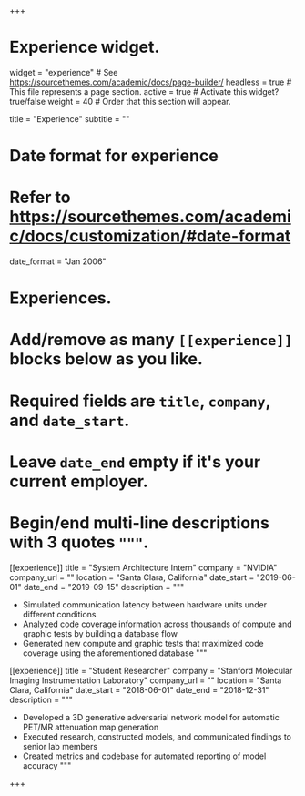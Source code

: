 +++
# Experience widget.
widget = "experience"  # See https://sourcethemes.com/academic/docs/page-builder/
headless = true  # This file represents a page section.
active = true  # Activate this widget? true/false
weight = 40  # Order that this section will appear.

title = "Experience"
subtitle = ""

# Date format for experience
#   Refer to https://sourcethemes.com/academic/docs/customization/#date-format
date_format = "Jan 2006"

# Experiences.
#   Add/remove as many `[[experience]]` blocks below as you like.
#   Required fields are `title`, `company`, and `date_start`.
#   Leave `date_end` empty if it's your current employer.
#   Begin/end multi-line descriptions with 3 quotes `"""`.
[[experience]]
  title = "System Architecture Intern"
  company = "NVIDIA"
  company_url = ""
  location = "Santa Clara, California"
  date_start = "2019-06-01"
  date_end = "2019-09-15"
  description = """
  
  * Simulated communication latency between hardware units under different conditions 
  * Analyzed code coverage information across thousands of compute and graphic tests by building a database flow 
  * Generated new compute and graphic tests that maximized code coverage using the aforementioned database 
  """

[[experience]]
  title = "Student Researcher"
  company = "Stanford Molecular Imaging Instrumentation Laboratory"
  company_url = ""
  location = "Santa Clara, California"
  date_start = "2018-06-01"
  date_end = "2018-12-31"
  description = """
  
  * Developed a 3D generative adversarial network model for automatic PET/MR attenuation map generation 
  * Executed research, constructed models, and communicated findings to senior lab members 
  * Created metrics and codebase for automated reporting of model accuracy 
  """

+++
